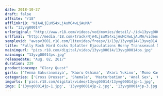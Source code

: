 ```yaml
---
date: 2018-10-27
draft: false
affsite: "r18"
afflinkr18: "NjA4LjEuMS4xLjAuMC4wLjAuMA"
url: "13yvg00014"
urloriginal: "http://www.r18.com/videos/vod/movies/detail/-/id=13yvg00014"
urlfinal: "http://media.r18.com/track/NjA4LjEuMS4xLjAuMC4wLjAuMA/videos/vod/movies/detail/-/id=13yvg00014"
samplevid: "awspv3001.r18.com/litevideo/freepv/1/13y/13yvg014/13yvg014_dmb_w.mp4"
title: "Fully Rock Hard Cocks Splatter Ejaculations Horny Transsexual She-Males"
mainimgurl: "pics.r18.com/digital/video/13yvg00014/13yvg00014ps.jpg"
mainimgs: "13yvg00014ps.jpg"
releasedate: "Aug. 02, 2017"
duration: 239
productioncomp: "Glory Quest"
girls: ['Tenma Sakuranomiya', 'Kaoru Oshima', 'Akari Yukino', 'Momo Kashiwagi', 'Yuria Misaki', 'Ren Amamiya', 'Reina Nagasawa', 'Karin Sato', 'Reika Hoshino', 'Asuka Kujo']
categories: ['Cross Dresser', 'Shemale', 'Masturbation', 'Anal Sex', 'Over 4 Hours', 'Hi-Def']
imgurls: ['pics.r18.com/digital/video/13yvg00014/13yvg00014jp-1.jpg', 'pics.r18.com/digital/video/13yvg00014/13yvg00014jp-2.jpg', 'pics.r18.com/digital/video/13yvg00014/13yvg00014jp-3.jpg', 'pics.r18.com/digital/video/13yvg00014/13yvg00014jp-4.jpg', 'pics.r18.com/digital/video/13yvg00014/13yvg00014jp-5.jpg', 'pics.r18.com/digital/video/13yvg00014/13yvg00014jp-6.jpg', 'pics.r18.com/digital/video/13yvg00014/13yvg00014jp-7.jpg', 'pics.r18.com/digital/video/13yvg00014/13yvg00014jp-8.jpg', 'pics.r18.com/digital/video/13yvg00014/13yvg00014jp-9.jpg', 'pics.r18.com/digital/video/13yvg00014/13yvg00014jp-10.jpg', 'pics.r18.com/digital/video/13yvg00014/13yvg00014jp-11.jpg', 'pics.r18.com/digital/video/13yvg00014/13yvg00014jp-12.jpg', 'pics.r18.com/digital/video/13yvg00014/13yvg00014jp-13.jpg', 'pics.r18.com/digital/video/13yvg00014/13yvg00014jp-14.jpg', 'pics.r18.com/digital/video/13yvg00014/13yvg00014jp-15.jpg', 'pics.r18.com/digital/video/13yvg00014/13yvg00014jp-16.jpg', 'pics.r18.com/digital/video/13yvg00014/13yvg00014jp-17.jpg', 'pics.r18.com/digital/video/13yvg00014/13yvg00014jp-18.jpg', 'pics.r18.com/digital/video/13yvg00014/13yvg00014jp-19.jpg', 'pics.r18.com/digital/video/13yvg00014/13yvg00014jp-20.jpg']
imgs: ['13yvg00014jp-1.jpg', '13yvg00014jp-2.jpg', '13yvg00014jp-3.jpg', '13yvg00014jp-4.jpg', '13yvg00014jp-5.jpg', '13yvg00014jp-6.jpg', '13yvg00014jp-7.jpg', '13yvg00014jp-8.jpg', '13yvg00014jp-9.jpg', '13yvg00014jp-10.jpg', '13yvg00014jp-11.jpg', '13yvg00014jp-12.jpg', '13yvg00014jp-13.jpg', '13yvg00014jp-14.jpg', '13yvg00014jp-15.jpg', '13yvg00014jp-16.jpg', '13yvg00014jp-17.jpg', '13yvg00014jp-18.jpg', '13yvg00014jp-19.jpg', '13yvg00014jp-20.jpg']
---
```

